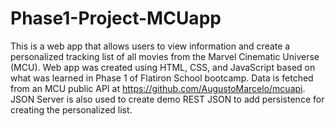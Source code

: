 # Phase1-Project-MCUapp
This is a web app that allows users to view information and create a personalized tracking list of all movies from the Marvel Cinematic Universe (MCU). Web app was created using HTML, CSS, and JavaScript based on what was learned in Phase 1 of Flatiron School bootcamp. Data is fetched from an MCU public API at https://github.com/AugustoMarcelo/mcuapi.
JSON Server is also used to create demo REST JSON to add persistence for creating the personalized list.
